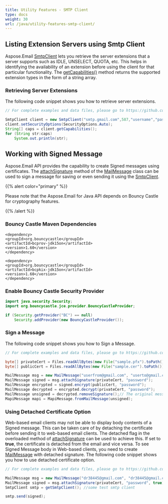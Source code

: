 ```yaml
---
title: Utility Features - SMTP Client
type: docs
weight: 30
url: /java/utility-features-smtp-client/
---
```



## **Listing Extension Servers using Smtp Client**

Aspose.Email [SmtpClient](https://reference.aspose.com/email/java/com.aspose.email/smtpclient/) lets you retrieve the server extensions that a server supports such as IDLE, UNSELECT, QUOTA, etc. This helps in identifying the availability of an extension before using the client for that particular functionality. The [getCapabilities()](https://reference.aspose.com/email/java/com.aspose.email/smtpclient/#getCapabilities--) method returns the supported extension types in the form of a string array.

### **Retrieving Server Extensions**

The following code snippet shows you how to retrieve server extensions.

~~~Java
// For complete examples and data files, please go to https://github.com/aspose-email/Aspose.Email-for-Java

SmtpClient client = new SmtpClient("smtp.gmail.com",587,"username","password");
client.setSecurityOptions(SecurityOptions.Auto);
String[] caps = client.getCapabilities();
for (String str:caps)
	System.out.println(str);
~~~

## **Working with Signed Message**

Aspose.Email API provides the capability to create Signed messages using certificates. The [attachSignature](https://reference.aspose.com/email/java/com.aspose.email/mailmessage/#attachSignature-com.aspose.ms.System.Security.Cryptography.X509Certificates.X509Certificate2-) method of the [MailMessage](https://reference.aspose.com/email/java/com.aspose.email/mailmessage/) class can be used to sign a message for saving or even sending it using the [SmtpClient](https://reference.aspose.com/email/java/com.aspose.email/smtpclient/).

{{% alert color="primary" %}} 

Please note that the Aspose.Email for Java API depends on Bouncy Castle for cryptography features.

{{% /alert %}} 

### **Bouncy Castle Maven Dependencies**

~~~
<dependency>
<groupId>org.bouncycastle</groupId>
<artifactId>bcprov-jdk15on</artifactId>
<version>1.60</version>
</dependency>

<dependency>
<groupId>org.bouncycastle</groupId>
<artifactId>bcpkix-jdk15on</artifactId>
<version>1.60</version>
</dependency>
~~~

### **Enable Bouncy Castle Security Provider**

~~~java
import java.security.Security;
import org.bouncycastle.jce.provider.BouncyCastleProvider;

if (Security.getProvider("BC") == null)
    Security.addProvider(new BouncyCastleProvider());
~~~

### **Sign a Message**

The following code snippet shows you how to Sign a Message.

~~~Java
// For complete examples and data files, please go to https://github.com/aspose-email/Aspose.Email-for-Java

byte[] privateCert = Files.readAllBytes(new File("sample.pfx").toPath());
byte[] publicCert = Files.readAllBytes(new File("sample.cer").toPath());

MailMessage msg = new MailMessage("userfrom@gmail.com", "userto@gmail.com", "Signed message only", "Test Body of signed message");
MailMessage signed = msg.attachSignature(privateCert, "password");
MailMessage encrypted = signed.encrypt(publicCert, "password");
MailMessage decrypted = encrypted.decrypt(privateCert, "password");
MailMessage unsigned = decrypted.removeSignature();// The original message with proper body
MapiMessage mapi = MapiMessage.fromMailMessage(unsigned);
~~~

### **Using Detached Certificate Option**

Web-based email clients may not be able to display body contents of a Signed message. This can be taken care of by detaching the certificate before sending it to web-based email clients. The detached flag in the overloaded method of [attachSignature](https://reference.aspose.com/email/java/com.aspose.email/mailmessage/#attachSignature-com.aspose.ms.System.Security.Cryptography.X509Certificates.X509Certificate2-) can be used to achieve this. If set to **true**, the certificate is detached from the email and vice versa. To see Signed Message body in Web-based clients, you need to create [MailMessage](https://reference.aspose.com/email/java/com.aspose.email/mailmessage/) with detached signature. The following code snippet shows you how to use detached certificate option.

~~~Java
// For complete examples and data files, please go to https://github.com/aspose-email/Aspose.Email-for-Java

MailMessage msg = new MailMessage("dr38445@gmail.com", "dr38445@gmail.com", "subject:Signed message only by AE", "body:Test Body of signed message by AE");
MailMessage signed = msg.attachSignature(privateCert, "password", true);
SmtpClient smtp = getSmtpClient(); //some test smtp client

smtp.send(signed);
~~~
